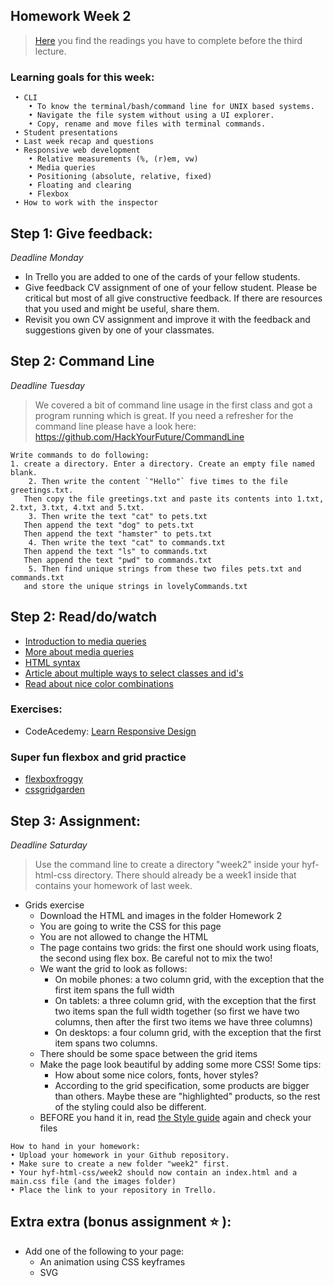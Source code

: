 ## Homework Week 2

>[Here](https://github.com/HackYourFuture/HTML-CSS/blob/master/Week2/README.md) you find the readings you have to complete before the third lecture.

### Learning goals for this week:
```
 • CLI
    • To know the terminal/bash/command line for UNIX based systems.
    • Navigate the file system without using a UI explorer.
    • Copy, rename and move files with terminal commands. 
 • Student presentations
 • Last week recap and questions
 • Responsive web development
    • Relative measurements (%, (r)em, vw)
    • Media queries
    • Positioning (absolute, relative, fixed)
    • Floating and clearing
    • Flexbox
 • How to work with the inspector
```

## Step 1: Give feedback:

_Deadline Monday_

- In Trello you are added to one of the cards of your fellow students.
- Give feedback CV assignment of one of your fellow student. Please be critical but most of all give constructive feedback. If there are resources that you used and might be useful, share them.
- Revisit you own CV assignment and improve it with the feedback and suggestions given by one of your classmates.  

## Step 2: Command Line

_Deadline Tuesday_

>We covered a bit of command line usage in the first class and got a program running which is great. If you need a refresher for the command line please have a look here: https://github.com/HackYourFuture/CommandLine

```
Write commands to do following:
1. create a directory. Enter a directory. Create an empty file named blank. 
    2. Then write the content `"Hello"` five times to the file greetings.txt. 
   Then copy the file greetings.txt and paste its contents into 1.txt, 2.txt, 3.txt, 4.txt and 5.txt.
    3. Then write the text "cat" to pets.txt
   Then append the text "dog" to pets.txt
   Then append the text "hamster" to pets.txt
    4. Then write the text "cat" to commands.txt
   Then append the text "ls" to commands.txt
   Then append the text "pwd" to commands.txt
    5. Then find unique strings from these two files pets.txt and commands.txt
   and store the unique strings in lovelyCommands.txt
```

## Step 2: Read/do/watch
 - [Introduction to media queries](https://teamtreehouse.com/library/css3/media-queries/introduction)
 - [More about media queries](https://css-tricks.com/css-media-queries/)
 - [HTML syntax](http://www.w3schools.com/html/html5_syntax.asp)
 - [Article about multiple ways to select classes and id's](https://css-tricks.com/multiple-class-id-selectors)
 - [Read about nice color combinations](http://www.colorcombos.com/index.html)

### Exercises:
 - CodeAcedemy: [Learn Responsive Design](https://www.codecademy.com/learn/learn-responsive-design)

### Super fun flexbox and grid practice 
 - [flexboxfroggy](https://flexboxfroggy.com/)
 - [cssgridgarden](http://cssgridgarden.com/)

## Step 3: Assignment:

_Deadline Saturday_

> Use the command line to create a directory "week2" inside your hyf-html-css directory. There should already be a week1 inside that contains your homework of last week.

 - Grids exercise
    - Download the HTML and images in the folder Homework 2
    - You are going to write the CSS for this page
    - You are not allowed to change the HTML
    - The page contains two grids: the first one should work using floats, the second using flex box. Be careful not to mix the two!
    - We want the grid to look as follows:
      - On mobile phones: a two column grid, with the exception that the first item spans the full width
      - On tablets: a three column grid, with the exception that the first two items span the full width together (so first we have two columns, then after the first two items we have three columns)
      - On desktops: a four column grid, with the exception that the first item spans two columns.
    - There should be some space between the grid items
    - Make the page look beautiful by adding some more CSS! Some tips:
      - How about some nice colors, fonts, hover styles?
      - According to the grid specification, some products are bigger than others. Maybe these are "highlighted" products, so the rest of the styling could also be different.
    - BEFORE you hand it in, read [the Style guide](http://www.w3schools.com/html/html5_syntax.asp) again and check your files

```
How to hand in your homework:
• Upload your homework in your Github repository. 
• Make sure to create a new folder "week2" first. 
• Your hyf-html-css/week2 should now contain an index.html and a main.css file (and the images folder)
• Place the link to your repository in Trello.
```

## Extra extra (bonus assignment :star: ):

- Add one of the following to your page:
    - An animation using CSS keyframes
    - SVG
